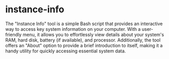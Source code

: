 # instance-info
The "Instance Info" tool is a simple Bash script that provides an interactive way to access key system information on your computer. With a user-friendly menu, it allows you to effortlessly view details about your system's RAM, hard disk, battery (if available), and processor. Additionally, the tool offers an "About" option to provide a brief introduction to itself, making it a handy utility for quickly accessing essential system data.
